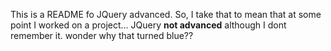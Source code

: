 This is a README fo JQuery advanced. So, 
I take that to mean that at some point
I worked on a project... JQuery **not advanced** although I dont remember it. 
wonder why that turned blue?? 

